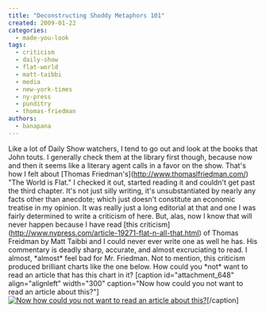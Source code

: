 ```yaml
---
title: "Deconstructing Shoddy Metaphors 101"
created: 2009-01-22
categories: 
  - made-you-look
tags: 
  - criticism
  - daily-show
  - flat-world
  - matt-taibbi
  - media
  - new-york-times
  - ny-press
  - punditry
  - thomas-friedman
authors: 
  - banapana
---
```


Like a lot of Daily Show watchers, I tend to go out and look at the books that John touts. I generally check them at the library first though, because now and then it seems like a literary agent calls in a favor on the show. That's how I felt about \[Thomas Friedman's\](http://www.thomaslfriedman.com/) "The World is Flat." I checked it out, started reading it and couldn't get past the third chapter. It's not just silly writing, it's unsubstantiated by nearly any facts other than anecdote; which just doesn't constitute an economic treatise in my opinion. It was really just a long editorial at that and one I was fairly determined to write a criticism of here. But, alas, now I know that will never happen because I have read \[this criticism\](http://www.nypress.com/article-19271-flat-n-all-that.html) of Thomas Freidman by Matt Taibbi and I could never ever write one as well he has. His commentary is deadly sharp, accurate, and almost excruciating to read. I almost, \*almost\* feel bad for Mr. Friedman. Not to mention, this criticism produced brilliant charts like the one below. How could you \*not\* want to read an article that has this chart in it? \[caption id="attachment\_648" align="alignleft" width="300" caption="Now how could you not want to read an article about this?"\][![Now how could you not want to read an article about this?](assets/images/graph2-300x191.jpg "graph2")](http://www.nypress.com/article-19271-flat-n-all-that.html)\[/caption\]
